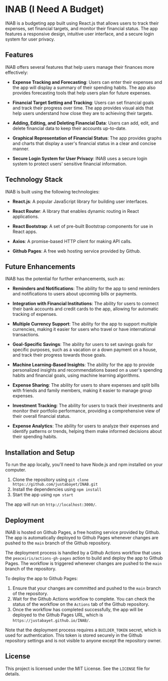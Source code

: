 # INAB (I Need A Budget)

INAB is a budgeting app built using React.js that allows users to track their expenses, set financial targets, and monitor their financial status. The app features a responsive design, intuitive user interface, and a secure login system for user privacy. 

## Features

INAB offers several features that help users manage their finances more effectively:

- **Expense Tracking and Forecasting**: Users can enter their expenses and the app will display a summary of their spending habits. The app also provides forecasting tools that help users plan for future expenses.

- **Financial Target Setting and Tracking**: Users can set financial goals and track their progress over time. The app provides visual aids that help users understand how close they are to achieving their targets.

- **Adding, Editing, and Deleting Financial Data**: Users can add, edit, and delete financial data to keep their accounts up-to-date.

- **Graphical Representation of Financial Status**: The app provides graphs and charts that display a user's financial status in a clear and concise manner.

- **Secure Login System for User Privacy**: INAB uses a secure login system to protect users' sensitive financial information.

## Technology Stack

INAB is built using the following technologies:

- **React.js**: A popular JavaScript library for building user interfaces.

- **React Router**: A library that enables dynamic routing in React applications.

- **React Bootstrap**: A set of pre-built Bootstrap components for use in React apps.

- **Axios**: A promise-based HTTP client for making API calls.

- **Github Pages**: A free web hosting service provided by Github.

## Future Enhancements

INAB has the potential for further enhancements, such as:

- **Reminders and Notifications**: The ability for the app to send reminders and notifications to users about upcoming bills or payments.

- **Integration with Financial Institutions**: The ability for users to connect their bank accounts and credit cards to the app, allowing for automatic tracking of expenses.

- **Multiple Currency Support**: The ability for the app to support multiple currencies, making it easier for users who travel or have international transactions.

- **Goal-Specific Savings**: The ability for users to set savings goals for specific purposes, such as a vacation or a down payment on a house, and track their progress towards those goals.

- **Machine Learning-Based Insights**: The ability for the app to provide personalized insights and recommendations based on a user's spending habits and financial goals, using machine learning algorithms.

- **Expense Sharing**: The ability for users to share expenses and split bills with friends and family members, making it easier to manage group expenses.

- **Investment Tracking**: The ability for users to track their investments and monitor their portfolio performance, providing a comprehensive view of their overall financial status.

- **Expense Analytics**: The ability for users to analyze their expenses and identify patterns or trends, helping them make informed decisions about their spending habits.

## Installation and Setup

To run the app locally, you'll need to have Node.js and npm installed on your computer. 

1. Clone the repository using `git clone https://github.com/justabayet/INAB.git`
2. Install the dependencies using `npm install`
3. Start the app using `npm start`

The app will run on `http://localhost:3000/`.

## Deployment

INAB is hosted on Github Pages, a free hosting service provided by Github. The app is automatically deployed to Github Pages whenever changes are pushed to the `main` branch of the Github repository.

The deployment process is handled by a Github Actions workflow that uses the `peaceiris/actions-gh-pages` action to build and deploy the app to Github Pages. The workflow is triggered whenever changes are pushed to the `main` branch of the repository.

To deploy the app to Github Pages:

1. Ensure that your changes are committed and pushed to the `main` branch of the repository.
2. Wait for the Github Actions workflow to complete. You can check the status of the workflow on the `Actions` tab of the Github repository.
3. Once the workflow has completed successfully, the app will be deployed to the Github Pages URL, which is `https://justabayet.github.io/INAB/`.

Note that the deployment process requires a `BUILDER_TOKEN` secret, which is used for authentication. This token is stored securely in the Github repository settings and is not visible to anyone except the repository owner.

## License

This project is licensed under the MIT License. See the `LICENSE` file for details.
